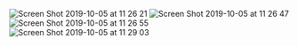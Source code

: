 ![Screen Shot 2019-10-05 at 11 26 21](https://user-images.githubusercontent.com/47797293/66252366-6e4f9a80-e763-11e9-97c4-7a94d83d11b7.png)
![Screen Shot 2019-10-05 at 11 26 47](https://user-images.githubusercontent.com/47797293/66252365-6e4f9a80-e763-11e9-838e-8f9076208e83.png)
![Screen Shot 2019-10-05 at 11 26 55](https://user-images.githubusercontent.com/47797293/66252363-6e4f9a80-e763-11e9-800e-0f6bc795ee76.png)
![Screen Shot 2019-10-05 at 11 29 03](https://user-images.githubusercontent.com/47797293/66252364-6e4f9a80-e763-11e9-82c2-31969a661a54.png)

